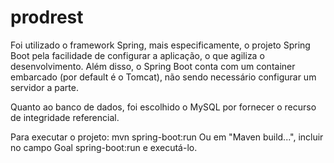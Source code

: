 # prodrest

Foi utilizado o framework Spring, mais especificamente, o projeto Spring Boot pela facilidade de configurar a aplicação, o que agiliza o desenvolvimento. Além disso, o Spring Boot conta com um container embarcado (por default é o Tomcat), não sendo necessário configurar um servidor a parte.

Quanto ao banco de dados, foi escolhido o MySQL por fornecer o recurso de integridade referencial.

Para executar o projeto:
mvn spring-boot:run
Ou em "Maven build...", incluir no campo Goal spring-boot:run e executá-lo.